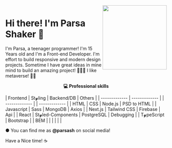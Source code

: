 <img align='right' src="https://c.tenor.com/y2JXkY1pXkwAAAAS/cat-computer.gif" width="200">

# Hi there! I'm Parsa Shaker 👋

I'm Parsa, a teenager programmer!
I'm 15 Years old and I'm a Front-end Developer. I'm effort to build responsive and modern design projects. Sometime I have great ideas in mine mind to build an amazing project! 👨🏻‍💻
I like metaverse! 🚀🚀

<p align="center">
   <strong>
   💻 Professional skills
   </strong>
</p>

| Frontend  | St𝔂ling |  Backend/DB | Others |
| ------------- | ------------- | | ------------- | | ------------- |
| HTML  | CSS  | Node.js  | PSD to HTML |
| Javascript  | Sass  | MongoDB  | Axios  |
| Next.js  | Tailwind CSS | Firebase  | Api  |
| React  | St𝔂led-Components  | PostgreSQL  | Debugging  |
| T𝔂peScript | Bootstrap |  | BEM  |
| | | | |

● You can find me as <strong>@parsash</strong> on social media!

Have a Nice time! ☕
